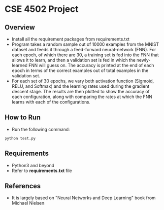 # CSE 4502 Project

## Overview
* Install all the requirement packages from requirements.txt
* Program takes a random sample out of 10000 examples from the MNIST dataset and feeds it through a feed-forward neural-network (FNN). For each epoch, of which there are 30, a training set is fed into the FNN that allows it to learn, and then a validation set is fed in which the newly-learned FNN will guess on. The accuracy is printed at the end of each epoch in terms of the correct examples out of total examples in the validation set.
* For each set of 30 epochs, we vary both activation function (Sigmoid, RELU, and Softmax) and the learning rates used during the gradient descent stage. The results are then plotted to show the accuracy of each configuration, along with comparing the rates at which the FNN learns with each of the configurations.

## How to Run
* Run the following command:
 ```
 python test.py
 ```
## Requirements
* Python3 and beyond
* Refer to __requirements.txt__ file 

## References 
* It is largely based on "Neural Networks and Deep Learning" book from Michael Nielsen
